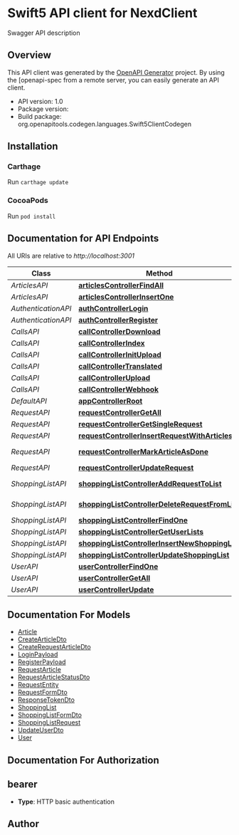 # Swift5 API client for NexdClient

Swagger API description

## Overview
This API client was generated by the [OpenAPI Generator](https://openapi-generator.tech) project.  By using the [openapi-spec from a remote server, you can easily generate an API client.

- API version: 1.0
- Package version: 
- Build package: org.openapitools.codegen.languages.Swift5ClientCodegen

## Installation

### Carthage

Run `carthage update`

### CocoaPods

Run `pod install`

## Documentation for API Endpoints

All URIs are relative to *http://localhost:3001*

Class | Method | HTTP request | Description
------------ | ------------- | ------------- | -------------
*ArticlesAPI* | [**articlesControllerFindAll**](docs/ArticlesAPI.md#articlescontrollerfindall) | **GET** /api/articles | 
*ArticlesAPI* | [**articlesControllerInsertOne**](docs/ArticlesAPI.md#articlescontrollerinsertone) | **POST** /api/articles | 
*AuthenticationAPI* | [**authControllerLogin**](docs/AuthenticationAPI.md#authcontrollerlogin) | **POST** /api/auth/login | 
*AuthenticationAPI* | [**authControllerRegister**](docs/AuthenticationAPI.md#authcontrollerregister) | **POST** /api/auth/register | 
*CallsAPI* | [**callControllerDownload**](docs/CallsAPI.md#callcontrollerdownload) | **GET** /api/call/download/{id} | 
*CallsAPI* | [**callControllerIndex**](docs/CallsAPI.md#callcontrollerindex) | **GET** /api/call | 
*CallsAPI* | [**callControllerInitUpload**](docs/CallsAPI.md#callcontrollerinitupload) | **GET** /api/call/upload | 
*CallsAPI* | [**callControllerTranslated**](docs/CallsAPI.md#callcontrollertranslated) | **PUT** /api/call/translated/{id} | 
*CallsAPI* | [**callControllerUpload**](docs/CallsAPI.md#callcontrollerupload) | **POST** /api/call/upload/{id} | 
*CallsAPI* | [**callControllerWebhook**](docs/CallsAPI.md#callcontrollerwebhook) | **GET** /api/call/webhook | 
*DefaultAPI* | [**appControllerRoot**](docs/DefaultAPI.md#appcontrollerroot) | **GET** /api | 
*RequestAPI* | [**requestControllerGetAll**](docs/RequestAPI.md#requestcontrollergetall) | **GET** /api/request | 
*RequestAPI* | [**requestControllerGetSingleRequest**](docs/RequestAPI.md#requestcontrollergetsinglerequest) | **GET** /api/request/{requestId} | 
*RequestAPI* | [**requestControllerInsertRequestWithArticles**](docs/RequestAPI.md#requestcontrollerinsertrequestwitharticles) | **POST** /api/request | 
*RequestAPI* | [**requestControllerMarkArticleAsDone**](docs/RequestAPI.md#requestcontrollermarkarticleasdone) | **PUT** /api/request/{requestId}/{articleId} | 
*RequestAPI* | [**requestControllerUpdateRequest**](docs/RequestAPI.md#requestcontrollerupdaterequest) | **PUT** /api/request/{requestId} | 
*ShoppingListAPI* | [**shoppingListControllerAddRequestToList**](docs/ShoppingListAPI.md#shoppinglistcontrolleraddrequesttolist) | **PUT** /api/shopping-list/{shoppingListId}/{requestId} | 
*ShoppingListAPI* | [**shoppingListControllerDeleteRequestFromList**](docs/ShoppingListAPI.md#shoppinglistcontrollerdeleterequestfromlist) | **DELETE** /api/shopping-list/{shoppingListId}/{requestId} | 
*ShoppingListAPI* | [**shoppingListControllerFindOne**](docs/ShoppingListAPI.md#shoppinglistcontrollerfindone) | **GET** /api/shopping-list/{id} | 
*ShoppingListAPI* | [**shoppingListControllerGetUserLists**](docs/ShoppingListAPI.md#shoppinglistcontrollergetuserlists) | **GET** /api/shopping-list | 
*ShoppingListAPI* | [**shoppingListControllerInsertNewShoppingList**](docs/ShoppingListAPI.md#shoppinglistcontrollerinsertnewshoppinglist) | **POST** /api/shopping-list | 
*ShoppingListAPI* | [**shoppingListControllerUpdateShoppingList**](docs/ShoppingListAPI.md#shoppinglistcontrollerupdateshoppinglist) | **PUT** /api/shopping-list/{id} | 
*UserAPI* | [**userControllerFindOne**](docs/UserAPI.md#usercontrollerfindone) | **GET** /api/user/{id} | 
*UserAPI* | [**userControllerGetAll**](docs/UserAPI.md#usercontrollergetall) | **GET** /api/user | 
*UserAPI* | [**userControllerUpdate**](docs/UserAPI.md#usercontrollerupdate) | **PUT** /api/user/{id} | 


## Documentation For Models

 - [Article](docs/Article.md)
 - [CreateArticleDto](docs/CreateArticleDto.md)
 - [CreateRequestArticleDto](docs/CreateRequestArticleDto.md)
 - [LoginPayload](docs/LoginPayload.md)
 - [RegisterPayload](docs/RegisterPayload.md)
 - [RequestArticle](docs/RequestArticle.md)
 - [RequestArticleStatusDto](docs/RequestArticleStatusDto.md)
 - [RequestEntity](docs/RequestEntity.md)
 - [RequestFormDto](docs/RequestFormDto.md)
 - [ResponseTokenDto](docs/ResponseTokenDto.md)
 - [ShoppingList](docs/ShoppingList.md)
 - [ShoppingListFormDto](docs/ShoppingListFormDto.md)
 - [ShoppingListRequest](docs/ShoppingListRequest.md)
 - [UpdateUserDto](docs/UpdateUserDto.md)
 - [User](docs/User.md)


## Documentation For Authorization


## bearer

- **Type**: HTTP basic authentication


## Author



